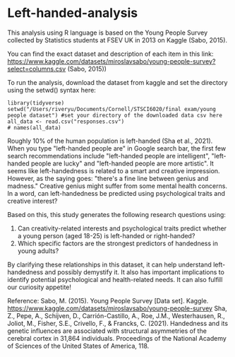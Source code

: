 # Left-handed-analysis

This analysis using R language is based on the Young People Survey collected by Statistics students at FSEV UK in 2013 on Kaggle (Sabo, 2015).

You can find the exact dataset and description of each item in this link: https://www.kaggle.com/datasets/miroslavsabo/young-people-survey?select=columns.csv 
(Sabo, 2015))

To run the analysis, download the dataset from kaggle and set the directory using the setwd() syntax here:
```{r}
library(tidyverse)
setwd("/Users/riveryu/Documents/Cornell/STSCI6020/final exam/young people dataset") #set your directory of the downloaded data csv here
all_data <- read.csv("responses.csv")
# names(all_data)
```

Roughly 10% of the human population is left-handed (Sha et al., 2021).
When you type "left-handed people are" in Google search bar, the first few search recommendations include "left-handed people are intelligent", "left-handed people are lucky" and "left-handed people are more artistic". It seems like left-handedness is related to a smart and creative impression. However, as the saying goes: "there's a fine line between genius and madness." Creative genius might suffer from some mental health concerns. In a word, can left-handedness be predicted using psychological traits and creative interest?

Based on this, this study generates the following research questions using:
1. Can creativity-related interests and psychological traits predict whether a young person (aged 18-25) is left-handed or right-handed?
2. Which specific factors are the strongest predictors of handedness in young adults?

By clarifying these relationships in this dataset, it can help understand left-handedness and possibly demystify it. It also has important implications to identify potential psychological and health-related needs. It can also fulfill our curiosity appetite!


Reference:
Sabo, M. (2015). Young People Survey [Data set]. Kaggle. https://www.kaggle.com/datasets/miroslavsabo/young-people-survey
Sha, Z., Pepe, A., Schijven, D., Carrión-Castillo, A., Roe, J.M., Westerhausen, R., Joliot, M., Fisher, S.E., Crivello, F., & Francks, C. (2021). Handedness and its genetic influences are associated with structural asymmetries of the cerebral cortex in 31,864 individuals. Proceedings of the National Academy of Sciences of the United States of America, 118.
